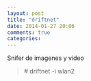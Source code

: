 ```yaml
---
layout: post
title: "driftnet"
date: 2014-01-27 20:06
comments: true
categories: 
---
```

Snifer de imagenes y video

>\# driftnet -i wlan2

